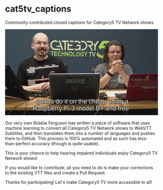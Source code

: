 # cat5tv_captions
Community contributed closed captions for Category5 TV Network shows

![Screenshot of VLC Playing Category5 TV with cat5tv_captions](assets/cat5tv_captions.png?raw=true)

Our very own Robbie Ferguson has written a piece of software that uses machine learning to convert all Category5 TV Network shows to WebVTT Subtitles, and then translates them into a number of languages and pushes them to GitHub. This process is 100% automated and as such has less-than-perfect accuracy (though is quite usable).

This is your chance to help hearing impaired individuals enjoy Category5 TV Network shows!

If you would like to contribute, all you need to do is make your corrections to the existing VTT files and create a Pull Request.

Thanks for participating! Let's make Category5 TV more accessible to all!
